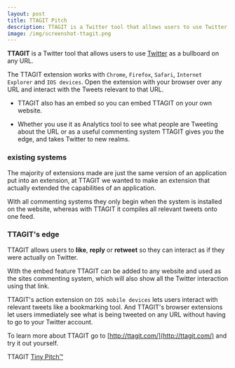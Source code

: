 ```yaml
---
layout: post
title: TTAGIT Pitch
description: TTAGIT is a Twitter tool that allows users to use Twitter as a bullboard on any URL
image: /img/screenshot-ttagit.png
---
```


**TTAGIT** is a Twitter tool that allows users to use [Twitter](https://twitter.com) as a bullboard on any URL.

The TTAGIT extension works with `Chrome`, `Firefox`, `Safari`, `Internet Explorer` and `IOS devices`. Open the extension with your browser over any URL and interact with the Tweets relevant to that URL.

* TTAGIT also has an embed so you can embed TTAGIT on your own website.

* Whether you use it as Analytics tool to see what people are Tweeting about the URL or as a useful commenting system TTAGIT gives you the edge, and takes Twitter to new realms.

### existing systems

The majority of extensions made are just the same version of an application put into an extension, at TTAGIT we wanted to make an extension that actually extended the capabilities of an application.

With all commenting systems they only begin when the system is installed on the website, whereas with TTAGIT it compiles all relevant tweets onto one feed.

### TTAGIT's edge

TTAGIT allows users to **like**, **reply** or **retweet** so they can interact as if they were actually on Twitter.

<div class="message">
With the embed feature TTAGIT can be added to any website and used as the sites commenting system, which will also show all the Twitter interaction using that link.
</div>

TTAGIT's action extension on `IOS mobile devices` lets users interact with relevant tweets like a bookmarking tool. And TTAGIT's browser extensions let users immediately see what is being tweeted on any URL without having to go to your Twitter account.

To learn more about TTAGIT go to [http://ttagit.com/](http://ttagit.com/) and try it out yourself.

TTAGIT [Tiny Pitch™]()
